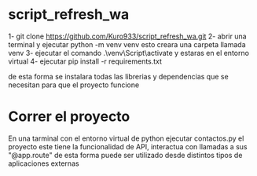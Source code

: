 # script_refresh_wa

1- git clone https://github.com/Kuro933/script_refresh_wa.git
2- abrir una terminal y ejecutar python -m venv venv esto creara una carpeta llamada venv
3- ejecutar el comando .\venv\Script\activate y estaras en el entorno virtual
4- ejecutar pip install -r requirements.txt

de esta forma se instalara todas las librerias y dependencias que se necesitan para que el proyecto funcione

# Correr el proyecto
En una tarminal con el entorno virtual de python ejecutar contactos.py
el proyecto este tiene la funcionalidad de API, interactua con llamadas a sus "@app.route"
de esta forma puede ser utilizado desde distintos tipos de aplicaciones externas